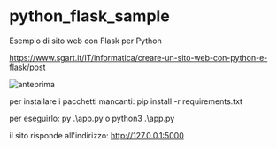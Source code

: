# python_flask_sample
Esempio di sito web con Flask per Python

https://www.sgart.it/IT/informatica/creare-un-sito-web-con-python-e-flask/post

![anteprima](todo01.png)


per installare i pacchetti mancanti: pip install -r requirements.txt

per eseguirlo: py .\app.py o python3 .\app.py

il sito risponde all'indirizzo: http://127.0.0.1:5000